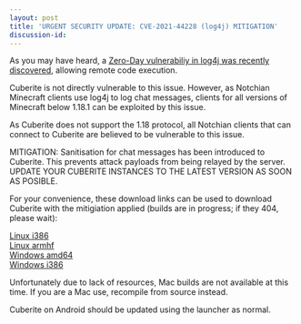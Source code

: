 ```yaml
---
layout: post
title: 'URGENT SECURITY UPDATE: CVE-2021-44228 (log4j) MITIGATION'
discussion-id: 
---
```

As you may have heard, a [Zero-Day vulnerabiliy in log4j was recently discovered](https://nvd.nist.gov/vuln/detail/CVE-2021-44228), allowing remote code execution. 

Cuberite is not directly vulnerable to this issue. However, as Notchian Minecraft clients use log4j to log chat messages, clients for all versions of Minecraft below 1.18.1 can be exploited by this issue.

As Cuberite does not support the 1.18 protocol, all Notchian clients that can connect to Cuberite are believed to be vulnerable to this issue.

MITIGATION: Sanitisation for chat messages has been introduced to Cuberite. This prevents attack payloads from being relayed by the server. UPDATE YOUR CUBERITE INSTANCES TO THE LATEST VERSION AS SOON AS POSIBLE.

For your convenience, these download links can be used to download Cuberite with the mitigiation applied (builds are in progress; if they 404, please wait):

[Linux amd64]:(https://builds.cuberite.org/job/linux-x86_64/294/artifact/Cuberite.tar.gz)  
[Linux i386](https://builds.cuberite.org/job/linux-i386/304/artifact/Cuberite.tar.gz)  
[Linux armhf](https://builds.cuberite.org/job/linux-armhf/300/artifact/Cuberite.tar.gz)  
[Windows amd64](https://download.cuberite.org/windows-x86_64/Cuberite.zip)  
[Windows i386](https://download.cuberite.org/windows-i386/Cuberite.zip)

Unfortunately due to lack of resources, Mac builds are not available at this time. If you are a Mac use, recompile from source instead.

Cuberite on Android should be updated using the launcher as normal. 



